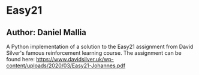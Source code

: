 # Easy21
## Author: Daniel Mallia

A Python implementation of a solution to the Easy21 assignment from David
Silver's famous reinforcement learning course. The assignment can be found
here:
https://www.davidsilver.uk/wp-content/uploads/2020/03/Easy21-Johannes.pdf

